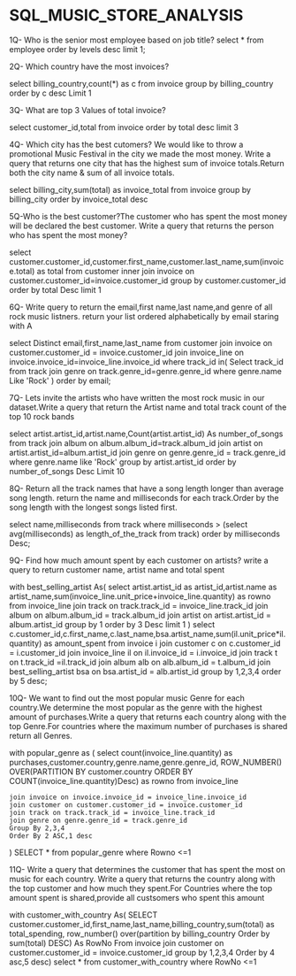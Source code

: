 # SQL_MUSIC_STORE_ANALYSIS
1Q- Who is the senior most employee based on job title?
   select * from employee order by levels desc limit 1;
   
2Q- Which country have the most invoices?

  select billing_country,count(*) as c 
  from invoice 
  group by billing_country 
  order by c desc
  Limit 1

3Q- What are top 3 Values of total invoice?
	
select customer_id,total from invoice 
order by total desc 
limit 3

4Q- Which city has the best cutomers? We would like to throw a promotional Music Festival in the city 
   we made the most money. Write a query  that returns one city that has the highest sum of invoice 
   totals.Return both the city name & sum of all invoice totals.

select billing_city,sum(total) as invoice_total 
from invoice
group by billing_city
order by invoice_total desc

5Q-Who is the best customer?The customer who has spent the most money will be declared the best customer.
   Write a query that returns the person who has spent the most money?

select customer.customer_id,customer.first_name,customer.last_name,sum(invoice.total) as total
from customer 
inner join invoice on customer.customer_id=invoice.customer_id 
group by customer.customer_id
order by total Desc
limit 1


6Q- Write query to return the email,first name,last name,and genre of all rock music listners.
	return your list ordered alphabetically by email staring with A

select Distinct email,first_name,last_name
from customer
join invoice on customer.customer_id = invoice.customer_id
join invoice_line on invoice.invoice_id=invoice_line.invoice_id
where track_id in(
	Select track_id from track
	join genre on track.genre_id=genre.genre_id
	where genre.name Like 'Rock'
)
order by email;	

7Q- Lets invite the artists who have written the most rock music in our dataset.Write a query that 
	return the Artist name and total track count of the top 10 rock bands

select artist.artist_id,artist.name,Count(artist.artist_id) As number_of_songs
from track
join album on album.album_id=track.album_id
join artist on artist.artist_id=album.artist_id
join genre on genre.genre_id = track.genre_id
where genre.name like 'Rock'
group by artist.artist_id
order by number_of_songs Desc
Limit 10

8Q- Return all the track names that have a song length longer than average song length.
	return the name and milliseconds for each track.Order by the song length with the 
    longest songs listed first.
	
select name,milliseconds
from track
where milliseconds > (select avg(milliseconds) as length_of_the_track
	from track)
order by milliseconds Desc;

9Q- Find how much amount spent by each customer on artists? write a query to return customer name,
    artist name and total spent

with best_selling_artist As(
	select artist.artist_id as artist_id,artist.name as artist_name,sum(invoice_line.unit_price+invoice_line.quantity) as rowno
	from invoice_line
	join track on track.track_id = invoice_line.track_id
	join album on album.album_id = track.album_id
	join artist on artist.artist_id = album.artist_id
	group by 1
	order by 3 Desc
	limit 1
)
select c.customer_id,c.first_name,c.last_name,bsa.artist_name,sum(il.unit_price*il.quantity) as amount_spent
from invoice i
join customer c on c.customer_id = i.customer_id
join invoice_line il on il.invoice_id = i.invoice_id
join track t on t.track_id =il.track_id
join album alb on alb.album_id = t.album_id
join best_selling_artist bsa on bsa.artist_id = alb.artist_id
group by 1,2,3,4
order by 5 desc;
	
10Q- We want to find out the most popular music Genre for each country.We determine the most popular
     as the genre with the highest amount of purchases.Write a query that returns each country along
     with the top Genre.For countries where the maximum number of purchases is shared return all Genres.

with popular_genre as
(
	select count(invoice_line.quantity) as purchases,customer.country,genre.name,genre.genre_id,
	ROW_NUMBER() OVER(PARTITION BY customer.country ORDER BY COUNT(invoice_line.quantity)Desc) as rowno
	from invoice_line
	
	join invoice on invoice.invoice_id = invoice_line.invoice_id
	join customer on customer.customer_id = invoice.customer_id
	join track on track.track_id = invoice_line.track_id
	join genre on genre.genre_id = track.genre_id
	Group By 2,3,4
	Order By 2 ASC,1 desc
)
SELECT * from popular_genre where Rowno <=1

11Q- Write a query that determines the customer that has spent the most on music for each country.
	 Write a query that returns the country along with the top customer and how much they spent.For
     Countries where the top amount spent is shared,provide all custsomers who spent this amount

with customer_with_country As(
	SELECT customer.customer_id,first_name,last_name,billing_country,sum(total) as total_spending,
	row_number() over(partition by billing_country Order by sum(total) DESC) As RowNo
	   From invoice
	   join customer on customer.customer_id = invoice.customer_id
	   group by 1,2,3,4
	   Order by 4 asc,5 desc)
select * from customer_with_country where RowNo <=1







